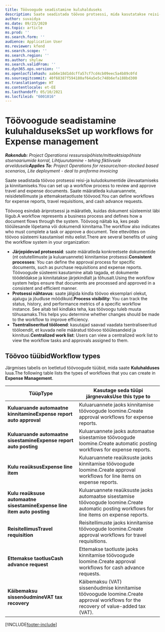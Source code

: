 ```yaml
---
title: Töövoogude seadistamine kuluhalduseks
description: Saate seadistada töövoo protsessi, mida kasutatakse reisi-ja kuludokumentide ülevaatamiseks ja kinnitamiseks.
author: suvaidya
ms.date: 09/23/2020
ms.topic: article
ms.prod: ''
ms.search.form: ''
audience: Application User
ms.reviewer: kfend
ms.search.scope: ''
ms.search.region: ''
ms.author: shylaw
ms.search.validFrom: ''
ms.dyn365.ops.version: ''
ms.openlocfilehash: aab6e18d1ddcffa57cf7cd4cb09eec5a4b89c0fd
ms.sourcegitcommit: 40f68387f594180af64a5e5c748b6efa188bd300
ms.translationtype: HT
ms.contentlocale: et-EE
ms.lasthandoff: 05/10/2021
ms.locfileid: "6001016"
---
```

# <a name="set-up-workflows-for-expense-management"></a><span data-ttu-id="7e7b2-103">Töövoogude seadistamine kuluhalduseks</span><span class="sxs-lookup"><span data-stu-id="7e7b2-103">Set up workflows for Expense management</span></span>

<span data-ttu-id="7e7b2-104">_**Rakendub:** Project Operationsi ressurssipõhiste/mitteaktsiapõhiste stsenaariumide korral,  Lihtjuurutamine - tehing fiktiivsele arveldusele_</span><span class="sxs-lookup"><span data-stu-id="7e7b2-104">_**Applies To:** Project Operations for resource/non-stocked based scenarios, Lite deployment - deal to proforma invoicing_</span></span>

<span data-ttu-id="7e7b2-105">Saate seadistada töövoo protsessi reisi-ja kuludokumentide ülevaatamiseks ja kinnitamiseks.</span><span class="sxs-lookup"><span data-stu-id="7e7b2-105">You can set up a workflow process to review and approve travel and expense documents.</span></span> <span data-ttu-id="7e7b2-106">Saate määratleda kuluaruannete, reisidetellimuste ja ettemaksetaotluste töövood.</span><span class="sxs-lookup"><span data-stu-id="7e7b2-106">You can define workflows for expense reports, travel requisitions, and cash advance requests.</span></span>

<span data-ttu-id="7e7b2-107">Töövoog esindab äriprotsessi ja määratleb, kuidas dokument süsteemist läbi liigub.</span><span class="sxs-lookup"><span data-stu-id="7e7b2-107">A workflow represents a business process and defines how a document flows through the system.</span></span> <span data-ttu-id="7e7b2-108">Töövoog näitab ka, kes peab tööülesande lõpetama või dokumendi kinnitama.</span><span class="sxs-lookup"><span data-stu-id="7e7b2-108">The workflow also indicates who must complete a task or approve a document.</span></span> <span data-ttu-id="7e7b2-109">Teie ettevõttes on töövoo süsteemi kasutamisel mitu eelist.</span><span class="sxs-lookup"><span data-stu-id="7e7b2-109">There are several benefits of using the workflow system in your organization:</span></span>

- <span data-ttu-id="7e7b2-110">**Järjepidevad protsessid**: saate määratleda konkreetsete dokumentide (nt ostutellimuste ja kuluaruannete) kinnitamise protsessi.</span><span class="sxs-lookup"><span data-stu-id="7e7b2-110">**Consistent processes**: You can define the approval process for specific documents, such as purchase requisitions and expense reports.</span></span> <span data-ttu-id="7e7b2-111">Töövoogude süsteemi kasutamine aitab tagada, et dokumente töödeldakse ja kinnitatakse järjekindlalt ja tõhusalt.</span><span class="sxs-lookup"><span data-stu-id="7e7b2-111">Using the workflow system helps ensure that documents are processed and approved in a consistent and efficient manner.</span></span>
- <span data-ttu-id="7e7b2-112">**Protsessi nähtavus**: saate jälgida kindla töövoo eksemplari olekut, ajalugu ja jõudluse mõõdikuid.</span><span class="sxs-lookup"><span data-stu-id="7e7b2-112">**Process visibility**: You can track the status, history, and performance metrics of a specific workflow instance.</span></span> <span data-ttu-id="7e7b2-113">See aitab teil kindlaks teha, kas töövoogu tuleb muuta tõhusamaks.</span><span class="sxs-lookup"><span data-stu-id="7e7b2-113">This helps you determine whether changes should be made to the workflow to improve efficiency.</span></span>
- <span data-ttu-id="7e7b2-114">**Tsentraliseeritud tööloend**: kasutajad saavad vaadata tsentraliseeritud tööloendit, et kuvada neile määratud töövoo tööülesandeid ja kinnitusi.</span><span class="sxs-lookup"><span data-stu-id="7e7b2-114">**Centralized work list**: Users can view a centralized work list to view the workflow tasks and approvals assigned to them.</span></span> 

## <a name="workflow-types"></a><span data-ttu-id="7e7b2-115">Töövoo tüübid</span><span class="sxs-lookup"><span data-stu-id="7e7b2-115">Workflow types</span></span>

<span data-ttu-id="7e7b2-116">Järgmises tabelis on loetletud töövoogude tüübid, mida saate **Kuluhalduses** luua.</span><span class="sxs-lookup"><span data-stu-id="7e7b2-116">The following table lists the types of workflows that you can create in **Expense Management**.</span></span>


|              <span data-ttu-id="7e7b2-117"><strong>Tüüp</strong></span><span class="sxs-lookup"><span data-stu-id="7e7b2-117"><strong>Type</strong></span></span>              |                   <span data-ttu-id="7e7b2-118"><strong>Kasutage seda tüüpi järgnevaks</strong></span><span class="sxs-lookup"><span data-stu-id="7e7b2-118"><strong>Use this type to</strong></span></span>                   |
|-------------------------------------------------|-----------------------------------------------------------------------|
|   <span data-ttu-id="7e7b2-119"><strong>Kuluaruande automaatne kinnitamine</strong></span><span class="sxs-lookup"><span data-stu-id="7e7b2-119"><strong>Expense report auto approval</strong></span></span> |            <span data-ttu-id="7e7b2-120">Kuluaruannete jaoks kinnitamise töövoogude loomine.</span><span class="sxs-lookup"><span data-stu-id="7e7b2-120">Create approval workflows for expense reports.</span></span>             |
|  <span data-ttu-id="7e7b2-121"><strong>Kuluaruande automaatne sisestamine</strong></span><span class="sxs-lookup"><span data-stu-id="7e7b2-121"><strong>Expense report auto posting</strong></span></span>   |        <span data-ttu-id="7e7b2-122">Kuluaruannete jaoks automaatse sisestamise töövoogude loomine.</span><span class="sxs-lookup"><span data-stu-id="7e7b2-122">Create automatic posting workflows for expense reports.</span></span>        |
|       <span data-ttu-id="7e7b2-123"><strong>Kulu reaüksus</strong></span><span class="sxs-lookup"><span data-stu-id="7e7b2-123"><strong>Expense line item</strong></span></span>        |     <span data-ttu-id="7e7b2-124">Kuluaruannete reaüksuste jaoks kinnitamise töövoogude loomine.</span><span class="sxs-lookup"><span data-stu-id="7e7b2-124">Create approval workflows for line items on expense reports.</span></span>      |
| <span data-ttu-id="7e7b2-125"><strong>Kulu reaüksuse automaatne sisestamine</strong></span><span class="sxs-lookup"><span data-stu-id="7e7b2-125"><strong>Expense line item auto posting</strong></span></span> | <span data-ttu-id="7e7b2-126">Kuluaruannete reaüksuste jaoks automaatse sisestamise töövoogude loomine.</span><span class="sxs-lookup"><span data-stu-id="7e7b2-126">Create automatic posting workflows for line items on expense reports.</span></span> |
|       <span data-ttu-id="7e7b2-127"><strong>Reisitellimus</strong></span><span class="sxs-lookup"><span data-stu-id="7e7b2-127"><strong>Travel requisition</strong></span></span>       |          <span data-ttu-id="7e7b2-128">Reisitellimuste jaoks kinnitamise töövoogude loomine.</span><span class="sxs-lookup"><span data-stu-id="7e7b2-128">Create approval workflows for travel requisitions.</span></span>           |
|      <span data-ttu-id="7e7b2-129"><strong>Ettemakse taotlus</strong></span><span class="sxs-lookup"><span data-stu-id="7e7b2-129"><strong>Cash advance request</strong></span></span>      |         <span data-ttu-id="7e7b2-130">Ettemakse taotluste jaoks kinnitamise töövoogude loomine.</span><span class="sxs-lookup"><span data-stu-id="7e7b2-130">Create approval workflows for cash advance requests.</span></span>          |
|        <span data-ttu-id="7e7b2-131"><strong>Käibemaksu sissenõudmine</strong></span><span class="sxs-lookup"><span data-stu-id="7e7b2-131"><strong>VAT tax recovery</strong></span></span>        | <span data-ttu-id="7e7b2-132">Käibemaksu (VAT) sissenõudmise kinnitamise töövoogude loomine.</span><span class="sxs-lookup"><span data-stu-id="7e7b2-132">Create approval workflows for the recovery of value-added tax (VAT).</span></span>  |


[!INCLUDE[footer-include](../includes/footer-banner.md)]